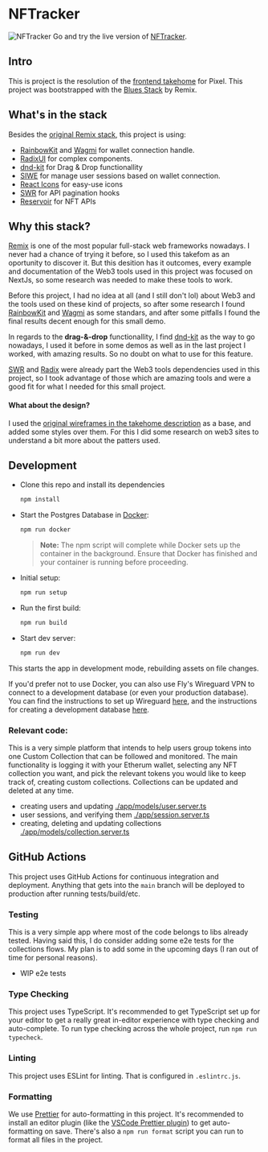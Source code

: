 # NFTracker

![NFTracker](https://user-images.githubusercontent.com/10810691/198749001-479101ef-3245-4c24-86a7-6c4b0ae74acb.png)
Go and try the live version of [NFTracker](https://nftracker.fly.dev/).

## Intro

This is project is the resolution of the [frontend takehome](https://github.com/pixeldaogg/frontend-takehome) for Pixel.
This project was bootstrapped with the [Blues Stack](https://github.com/remix-run/blues-stack) by Remix.

## What's in the stack

Besides the [original Remix stack](https://github.com/remix-run/blues-stack#whats-in-the-stack), this project is using:

- [RainbowKit](https://www.rainbowkit.com/) and [Wagmi](https://wagmi.sh/) for wallet connection handle.
- [RadixUI](https://www.radix-ui.com/) for complex components.
- [dnd-kit](https://dndkit.com/) for Drag & Drop functionallity
- [SIWE](https://github.com/spruceid/siwe) for manage user sessions based on wallet connection.
- [React Icons](https://react-icons.github.io/react-icons/) for easy-use icons
- [SWR](https://swr.vercel.app/) for API pagination hooks
- [Reservoir](https://docs.reservoir.tools/docs) for NFT APIs

## Why this stack?

[Remix](https://remix.run/) is one of the most popular full-stack web frameworks nowadays. I never had a chance of trying it before, so I used this takefom as an oportunity to discover it. But this desition has it outcomes, every example and documentation of the Web3 tools used in this project was focused on NextJs, so some research was needed to make these tools to work.

Before this project, I had no idea at all (and I still don't lol) about Web3 and the tools used on these kind of projects, so after some research I found [RainbowKit](https://www.rainbowkit.com/) and [Wagmi](https://wagmi.sh/) as some standars, and after some pitfalls I found the final results decent enough for this small demo.

In regards to the **drag-&-drop** functionallity, I find [dnd-kit](https://dndkit.com/) as the way to go nowadays, I used it before in some demos as well as in the last project I worked, with amazing results. So no doubt on what to use for this feature.

[SWR](https://swr.vercel.app/) and [Radix](https://www.radix-ui.com/) were already part the Web3 tools dependencies used in this project, so I took advantage of those which are amazing tools and were a good fit for what I needed for this small project.

#### What about the design?

I used the [original wireframes in the takehome description](https://github.com/pixeldaogg/frontend-takehome) as a base, and added some styles over them. For this I did some research on web3 sites to understand a bit more about the patters used.

## Development

- Clone this repo and install its dependencies

  ```sh
  npm install
  ```

- Start the Postgres Database in [Docker](https://www.docker.com/get-started):

  ```sh
  npm run docker
  ```

  > **Note:** The npm script will complete while Docker sets up the container in the background. Ensure that Docker has finished and your container is running before proceeding.

- Initial setup:

  ```sh
  npm run setup
  ```

- Run the first build:

  ```sh
  npm run build
  ```

- Start dev server:

  ```sh
  npm run dev
  ```

This starts the app in development mode, rebuilding assets on file changes.

If you'd prefer not to use Docker, you can also use Fly's Wireguard VPN to connect to a development database (or even your production database). You can find the instructions to set up Wireguard [here](https://fly.io/docs/reference/private-networking/#install-your-wireguard-app), and the instructions for creating a development database [here](https://fly.io/docs/reference/postgres/).

### Relevant code:

This is a very simple platform that intends to help users group tokens into one Custom Collection that can be followed and monitored. The main functionality is logging it with your Etherum wallet, selecting any NFT collection you want, and pick the relevant tokens you would like to keep track of, creating custom collections. Collections can be updated and deleted at any time.

- creating users and updating [./app/models/user.server.ts](./app/models/user.server.ts)
- user sessions, and verifying them [./app/session.server.ts](./app/session.server.ts)
- creating, deleting and updating collections [./app/models/collection.server.ts](./app/models/collection.server.ts)

## GitHub Actions

This project uses GitHub Actions for continuous integration and deployment. Anything that gets into the `main` branch will be deployed to production after running tests/build/etc.

### Testing

This is a very simple app where most of the code belongs to libs already tested. Having said this, I do consider adding some e2e tests for the collections flows. My plan is to add some in the upcoming days (I ran out of time for personal reasons).

- WIP e2e tests

### Type Checking

This project uses TypeScript. It's recommended to get TypeScript set up for your editor to get a really great in-editor experience with type checking and auto-complete. To run type checking across the whole project, run `npm run typecheck`.

### Linting

This project uses ESLint for linting. That is configured in `.eslintrc.js`.

### Formatting

We use [Prettier](https://prettier.io/) for auto-formatting in this project. It's recommended to install an editor plugin (like the [VSCode Prettier plugin](https://marketplace.visualstudio.com/items?itemName=esbenp.prettier-vscode)) to get auto-formatting on save. There's also a `npm run format` script you can run to format all files in the project.
